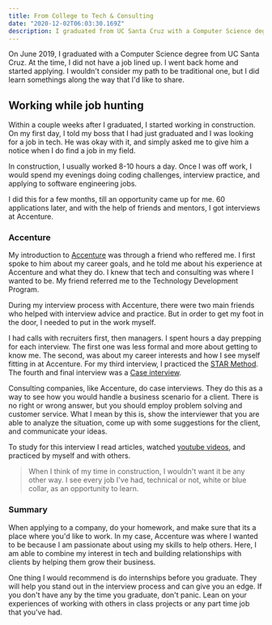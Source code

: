 ```yaml
---
title: From College to Tech & Consulting
date: "2020-12-02T06:03:30.169Z"
description: I graduated from UC Santa Cruz with a Computer Science degree.
---
```


On June 2019, I graduated with a Computer Science degree from UC Santa Cruz.
At the time, I did not have a job lined up. I went back home and started applying.
I wouldn't consider my path to be traditional one, but I did learn somethings along the way that I'd like to share.

## Working while job hunting

Within a couple weeks after I graduated, I started working in construction.
On my first day, I told my boss that I had just graduated and I was looking for
a job in tech. He was okay with it, and simply asked me to
give him a notice when I do find a job in my field.

In construction, I usually worked 8-10 hours a day.
Once I was off work, I would spend my evenings doing coding challenges,
interview practice, and applying to software engineering jobs.

I did this for a few months, till an opportunity came up for me.
60 applications later, and with the help of friends and mentors, 
I got interviews at Accenture.

### Accenture

My introduction to <a href="http://accenture.com/" target="_blank">Accenture</a>
 was through a friend who reffered me. I first spoke to him about my career goals, and he told me about his experience at Accenture and what they do. I knew that tech and consulting was where I wanted to be. My friend referred me to the Technology Development Program.

During my interview process with Accenture, there were two main friends who helped with interview advice and practice. But in order to get my foot in the door, I needed to put in the work myself.

I had calls with recruiters first, then managers.
I spent hours a day prepping for each interview.
The first one was less formal and more about getting to know me.
The second, was about my career interests and how I see myself fitting in at Accenture.
For my third interview, I practiced the <a href="https://www.indeed.com/hire/c/info/star-interview-format?aceid=&gclid=Cj0KCQiAk53-BRD0ARIsAJuNhpvDgIFRH5Yjo65ZW91BZkn5X5RAhOV7tPAJk8IBpIzF1yC6AjNJmZoaAhSdEALw_wcB" target="_blank">STAR Method</a>.
The fourth and final interview was a <a href='https://biginterview.com/case-interview-questions/' target='_blank'>Case interview</a>.

Consulting companies, like Accenture, do case interviews. They do this as a way to see how you would
handle a business scenario for a client. There is no right or wrong answer,
but you should employ problem solving and customer service. What I mean by this is, show the interviewer
that you are able to analyze the situation, come up with some suggestions for the client, and communicate your ideas.

To study for this interview I read articles, watched <a href='https://www.youtube.com/user/caseinterview' target='_blank'>youtube videos</a>, and practiced by myself and with others.

> When I think of my time in construction, I wouldn't want it be any other way. I see every job I've had, technical or not, white or blue collar, as an opportunity to learn.

### Summary

When applying to a company, do your homework, and make sure that its a place where you'd like to work.
In my case, Accenture was where I wanted to be because I am passionate about using my skills to help others.
Here, I am able to combine my interest in tech and building relationships with clients by helping them grow their business.

One thing I would recommend is do internships before you graduate. They will help you stand out in the interview process and can give you an edge. If you don't have any by the time you graduate, don't panic. Lean on your experiences of working with others in class projects or any part time job that you've had.